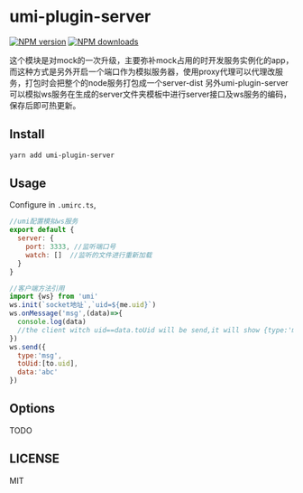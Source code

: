 # umi-plugin-server
[![NPM version](https://img.shields.io/npm/v/socket-mock.svg?style=flat)](https://npmjs.org/package/socket-mock)
[![NPM downloads](http://img.shields.io/npm/dm/socket-mock.svg?style=flat)](https://npmjs.org/package/socket-mock)

这个模块是对mock的一次升级，主要弥补mock占用的时开发服务实例化的app，而这种方式是另外开启一个端口作为模拟服务器，使用proxy代理可以代理改服务，打包时会把整个的node服务打包成一个server-dist
另外umi-plugin-server 可以模拟ws服务在生成的server文件夹模板中进行server接口及ws服务的编码，保存后即可热更新。

## Install

```bash
yarn add umi-plugin-server
```

## Usage

Configure in `.umirc.ts`,

```js
//umi配置模拟ws服务
export default {
  server: { 
    port: 3333, //监听端口号
    watch: []  //监听的文件进行重新加载
  }
}
```
```js
//客户端方法引用
import {ws} from 'umi'
ws.init(`socket地址`,`uid=${me.uid}`)
ws.onMessage('msg',(data)=>{
  console.log(data)
  //the client witch uid==data.toUid will be send,it will show {type:'msg',data:'abc'}
})
ws.send({
  type:'msg',
  toUid:[to.uid],
  data:'abc'
})
```

## Options

TODO

## LICENSE

MIT
